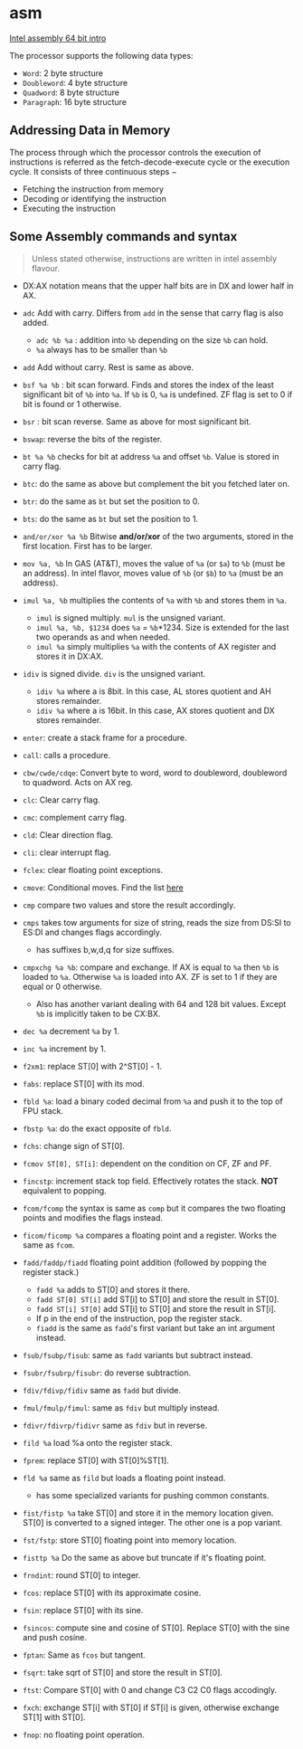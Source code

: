 # asm

[Intel assembly 64 bit intro](https://www.intel.com/content/dam/develop/external/us/en/documents/introduction-to-x64-assembly-181178.pdf)

The processor supports the following data types:

- `Word`: 2 byte structure
- `Doubleword`: 4 byte structure
- `Quadword`: 8 byte structure
- `Paragraph`: 16 byte structure

## Addressing Data in Memory

The process through which the processor controls the execution of instructions is referred as the fetch-decode-execute cycle or the execution cycle. It consists of three continuous steps −

- Fetching the instruction from memory
- Decoding or identifying the instruction
- Executing the instruction

## Some Assembly commands and syntax

> Unless stated otherwise, instructions are written in intel assembly flavour.

- DX:AX notation means that the upper half bits are in DX and lower half in AX.

- `adc` Add with carry. Differs from `add` in the sense that carry flag is also added.
  - `adc %b %a` : addition into `%b` depending on the size `%b` can hold.
  - `%a` always has to be smaller than `%b`
- `add` Add without carry. Rest is same as above.

- `bsf %a %b` : bit scan forward. Finds and stores the index of the least significant bit of `%b` into `%a`. If `%b` is 0, `%a` is undefined. ZF flag is set to 0 if bit is found or 1 otherwise.
- `bsr` : bit scan reverse. Same as above for most significant bit.

- `bswap`: reverse the bits of the register.

- `bt %a %b` checks for bit at address `%a` and offset `%b`. Value is stored in carry flag.
- `btc`: do the same as above but complement the bit you fetched later on.
- `btr`: do the same as `bt` but set the position to 0.
- `bts`: do the same as `bt` but set the position to 1.

- `and/or/xor %a %b` Bitwise **and/or/xor** of the two arguments, stored in the first location. First has to be larger.

- `mov %a, %b` In GAS (AT&T), moves the value of `%a` (or `$a`) to `%b` (must be an address). In intel flavor, moves value of `%b` (or `$b`) to `%a` (must be an address).

- `imul %a, %b` multiplies the contents of `%a` with `%b` and stores them in `%a`.

  - `imul` is signed multiply. `mul` is the unsigned variant.
  - `imul %a, %b, $1234` does `%a` = `%b`\*1234. Size is extended for the last two operands as and when needed.
  - `imul %a` simply multiplies `%a` with the contents of AX register and stores it in DX:AX.

- `idiv` is signed divide. `div` is the unsigned variant.

  - `idiv %a` where a is 8bit. In this case, AL stores quotient and AH stores remainder.
  - `idiv %a` where a is 16bit. In this case, AX stores quotient and DX stores remainder.

- `enter`: create a stack frame for a procedure.
- `call`: calls a procedure.
<!---TODO: Figure out call--->

- `cbw/cwde/cdqe`: Convert byte to word, word to doubleword, doubleword to quadword. Acts on AX reg.

- `clc`: Clear carry flag.
- `cmc`: complement carry flag.
- `cld`: Clear direction flag.
- `cli`: clear interrupt flag.
- `fclex`: clear floating point exceptions.

- `cmove`: Conditional moves. Find the list [here](https://github.com/HJLebbink/asm-dude/wiki/CMOVcc)
- `cmp` compare two values and store the result accordingly.
- `cmps` takes tow arguments for size of string, reads the size from DS:SI to ES:DI and changes flags accordingly.
  - has suffixes b,w,d,q for size suffixes.
- `cmpxchg %a %b`: compare and exchange. If AX is equal to `%a` then `%b` is loaded to `%a`. Otherwise `%a` is loaded into AX. ZF is set to 1 if they are equal or 0 otherwise.
  - Also has another variant dealing with 64 and 128 bit values. Except `%b` is implicitly taken to be CX:BX.

<!---TODO: CRC32 instruction--->

- `dec %a` decrement `%a` by 1.
- `inc %a` increment by 1.

- `f2xm1`: replace ST[0] with 2^ST[0] - 1.
- `fabs`: replace ST[0] with its mod.

- `fbld %a`: load a binary coded decimal from `%a` and push it to the top of FPU stack.
- `fbstp %a`: do the exact opposite of `fbld`.
- `fchs`: change sign of ST[0].
- `fcmov ST[0], ST[i]`: dependent on the condition on CF, ZF and PF.
- `fincstp`: increment stack top field. Effectively rotates the stack. **NOT** equivalent to popping.
- `fcom/fcomp` the syntax is same as `comp` but it compares the two floating points and modifies the flags instead.
- `ficom/ficomp %a` compares a floating point and a register. Works the same as `fcom`.
  <!---TODO: wtf is register stack--->
- `fadd/faddp/fiadd` floating point addition (followed by popping the register stack.)
  - `fadd %a` adds to ST[0] and stores it there.
  - `fadd ST[0] ST[i]` add ST[i] to ST[0] and store the result in ST[0].
  - `fadd ST[i] ST[0]` add ST[i] to ST[0] and store the result in ST[i].
  - If p in the end of the instruction, pop the register stack.
  - `fiadd` is the same as `fadd`'s first variant but take an int argument instead.
- `fsub/fsubp/fisub`: same as `fadd` variants but subtract instead.
- `fsubr/fsubrp/fisubr`: do reverse subtraction.
- `fdiv/fdivp/fidiv` same as `fadd` but divide.
- `fmul/fmulp/fimul`: same as `fdiv` but multiply instead.
- `fdivr/fdivrp/fidivr` same as `fdiv` but in reverse.
- `fild %a` load %a onto the register stack.
- `fprem`: replace ST[0] with ST[0]%ST[1].
- `fld %a` same as `fild` but loads a floating point instead.
  - has some specialized variants for pushing common constants.
- `fist/fistp %a` take ST[0] and store it in the memory location given. ST[0] is converted to a signed integer. The other one is a pop variant.
- `fst/fstp`: store ST[0] floating point into memory location.
- `fisttp %a` Do the same as above but truncate if it's floating point.
- `frndint`: round ST[0] to integer.
- `fcos`: replace ST[0] with its approximate cosine.
- `fsin`: replace ST[0] with its sine.
- `fsincos`: compute sine and cosine of ST[0]. Replace ST[0] with the sine and push cosine.
- `fptan`: Same as `fcos` but tangent.
- `fsqrt`: take sqrt of ST[0] and store the result in ST[0].
- `ftst`: Compare ST[0] with 0 and change C3 C2 C0 flags accodingly.
- `fxch`: exchange ST[i] with ST[0] if ST[i] is given, otherwise exchange ST[1] with ST[0].

- `fnop`: no floating point operation.
